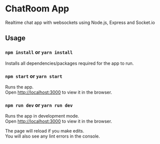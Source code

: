 # ChatRoom App
Realtime chat app with websockets using Node.js, Express and Socket.io

## Usage

### `npm install` or `yarn install`

Installs all dependencies/packages required for the app to run.

### `npm start` or `yarn start`

Runs the app.\
Open [http://localhost:3000](http://localhost:3000) to view it in the browser.

### `npm run dev` or `yarn run dev`

Runs the app in development mode.\
Open [http://localhost:3000](http://localhost:3000) to view it in the browser.

The page will reload if you make edits.\
You will also see any lint errors in the console.
